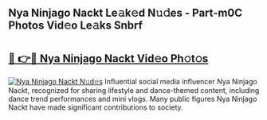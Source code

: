 ## Nya Ninjago Nackt Le𝚊k𝚎d N𝚞𝚍es - Part-m0C Photos Vid𝚎o Le𝚊ks Snbrf

# <h2><a href="http://fb4ym0e.evod.top/?m=Nya+Ninjago+Nackt">🔗 👉🔴 Nya Ninjago Nackt Vid𝚎o Ph𝚘t𝚘s</a></h2>

[![Nya Ninjago Nackt N𝚞d𝚎s](https://i.imgur.com/8V9OHl7.gif)](http://fb4ym0e.evod.top/?m=Nya+Ninjago+Nackt)
Influential social media influencer Nya Ninjago Nackt, recognized for sharing lifestyle and dance-themed content, including dance trend performances and mini vlogs. Many public figures Nya Ninjago Nackt have made significant contributions to society. 
